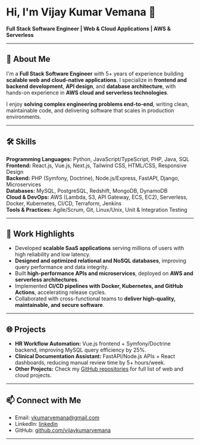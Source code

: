 # Hi, I'm Vijay Kumar Vemana 👋  
**Full Stack Software Engineer | Web & Cloud Applications | AWS & Serverless**  

---

## 🚀 About Me
I'm a **Full Stack Software Engineer** with 5+ years of experience building **scalable web and cloud-native applications**. I specialize in **frontend and backend development**, **API design**, and **database architecture**, with hands-on experience in **AWS cloud and serverless technologies**.  

I enjoy **solving complex engineering problems end-to-end**, writing clean, maintainable code, and delivering software that scales in production environments.  

---

## 🛠️ Skills

**Programming Languages:** Python, JavaScript/TypeScript, PHP, Java, SQL  
**Frontend:** React.js, Vue.js, Next.js, Tailwind CSS, HTML/CSS, Responsive Design  
**Backend:** PHP (Symfony, Doctrine), Node.js/Express, FastAPI, Django, Microservices  
**Databases:** MySQL, PostgreSQL, Redshift, MongoDB, DynamoDB  
**Cloud & DevOps:** AWS (Lambda, S3, API Gateway, ECS, EC2), Serverless, Docker, Kubernetes, CI/CD, Terraform, Jenkins  
**Tools & Practices:** Agile/Scrum, Git, Linux/Unix, Unit & Integration Testing  

---

## 💼 Work Highlights
- Developed **scalable SaaS applications** serving millions of users with high reliability and low latency.  
- **Designed and optimized relational and NoSQL databases**, improving query performance and data integrity.  
- Built **high-performance APIs and microservices**, deployed on **AWS and serverless architectures**.  
- Implemented **CI/CD pipelines with Docker, Kubernetes, and GitHub Actions**, accelerating release cycles.  
- Collaborated with cross-functional teams to **deliver high-quality, maintainable, and secure software**.  

---

## 🌐 Projects
- **HR Workflow Automation:** Vue.js frontend + Symfony/Doctrine backend, improving MySQL query efficiency by 25%.  
- **Clinical Documentation Assistant:** FastAPI/Node.js APIs + React dashboards, reducing manual review time by 5+ hours/week.  
- **Other Projects:** Check my [GitHub repositories](https://github.com/vijaykumarvemana) for full list of web and cloud projects.  

---

## 📫 Connect with Me
- Email: [vkumarvemana@gmail.com](mailto:vkumarvemana@gmail.com)  
- LinkedIn: [linkedin]([https://www.linkedin.com/in/vijaykumarvemana](https://www.linkedin.com/in/vvemana1/))  
- GitHub: [github.com/vijaykumarvemana](https://github.com/vijaykumarvemana)  

---

